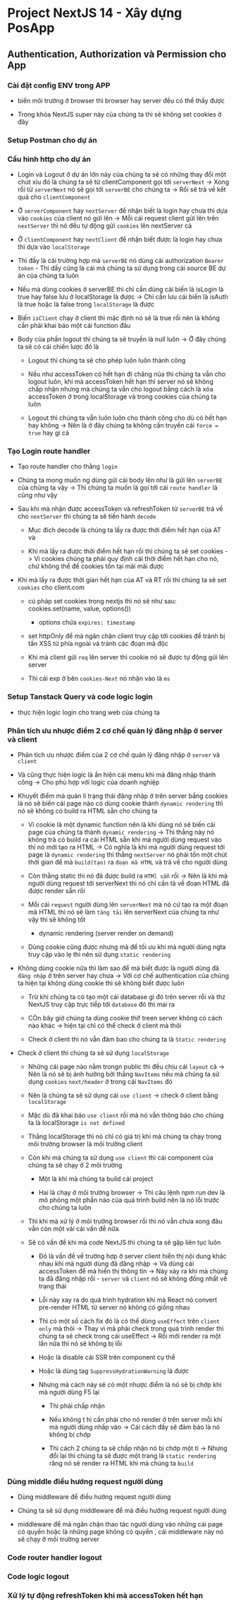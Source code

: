 # Project NextJS 14 - Xây dựng PosApp

## Authentication, Authorization và Permission cho App

### Cài đặt config ENV trong APP

- biến môi trường ở browser thì browser hay server đều có thể thấy được

- Trong khóa NextJS super này của chúng ta thì sẽ không set cookies ở đây

### Setup Postman cho dự án

### Cấu hình http cho dự án

- Login và Logout ở dự án lớn này của chúng ta sẽ có những thay đổi một chút xíu đó là chúng ta sẽ từ clientComponent gọi tới `serverNext` -> Xong rồi từ `serverNext` nó sẽ gọi tới `serverBE` cho chúng ta -> Rồi sẽ trả về kết quả cho `clientComponent`

- Ở `serverComponent` hay `nextServer` để nhận biết là login hay chưa thì dựa vào `cookies` của client nó gửi lên -> Mỗi cái request client gửi lên trên `nextServer` thì nó đều tự động gửi `cookies` lên nextServer cả

- Ở `clientComponent` hay `nextClient` để nhận biết được là login hay chưa thì dựa vào `localStorage`

- Thì đấy là cái trường hợp mà `serverBE` nó dùng cái authorization `Bearer token` - Thì dấy cũng là cái mà chúng ta sử dụng trong cái source BE dự án của chúng ta luôn

- Nếu mà dùng cookies ở serverBE thì chỉ cần dùng cái biến là isLogin là true hay false lưu ở localStorage là được -> Chỉ cần lưu cái biến là isAuth là true hoặc là false trong `localStorage` là được

- Biến `isClient` chạy ở client thì mặc định nó sẽ là true rồi nên là không cần phải khai báo một cái function đâu

- Body của phần logout thì chúng ta sẽ truyền là null luôn -> Ở đây chúng ta sẽ có cái chiến lược đó là

  - Logout thì chúng ta sẽ cho phép luôn luôn thành công

  - Nếu như accessToken có hết hạn đi chăng nũa thì chúng ta vẫn cho logout luôn, khi mà accessToken hết hạn thì server nó sẽ không chấp nhận nhưng mà chúng ta vẫn cho logout bằng cách là xóa accessToken ở trong localStorage và trong cookies của chúng ta luôn

  - Logout thì chúng ta vẫn luôn luôn cho thành công cho dù có hết hạn hay không -> Nên là ở đây chúng ta không cần truyền cái `force = true` hay gì cả

### Tạo Login route handler

- Tạo route handler cho thằng `login`

- Chúng ta mong muốn ng dùng gửi cái body lên như là gửi lên `serverBE` của chúng ta vậy -> Thì chúng ta muốn là gọi tới cái `route handler` là cũng như vậy

- Sau khi mà nhận được accessToken và refreshToken từ `serverBE` trả về cho `nextServer` thì chúng ta sẽ tiến hành `decode`

  - Mục đích decode là chúng ta lấy ra được thời điểm hết hạn của AT và

  - Khi mà lấy ra được thời điểm hết hạn rồi thì chúng ta sẽ set cookies -> Vì cookies chúng ta phải quy định cái thời điểm hết hạn cho nó, chứ không thể để cookies tồn tại mãi mãi được

- Khi mà lấy ra được thời gian hết hạn của AT và RT rồi thì chúng ta sẽ set `cookies` cho client.com

  - cú pháp set cookies trong nextjs thì nó sẽ như sau: cookies.set(name, value, options())

    - options chứa `expires: timestamp`

  - set httpOnly để mà ngăn chặn client truy cập tới cookies để tránh bị tấn XSS từ phía ngoài và tránh các đoạn mã độc

  - Khi mà client gửi `req` lên server thì cookie nó sẽ được tự động gửi lên server

  - Thì cái exp ở bên `cookies-Next` nó nhận vào là `ms`

### Setup Tanstack Query và code logic login

- thực hiện logic login cho trang web của chúng ta

### Phân tích ưu nhược điểm 2 cơ chế quản lý đăng nhập ở server và client

- Phân tích ưu nhược điểm của 2 cơ chế quản lý đăng nhập ở `server` và `client`

- Và cũng thực hiện logic là ẩn hiện cái menu khi mà đăng nhập thành công -> Cho phù hợp với logic của doanh nghiệp

- Khuyết điểm mà quản lí trạng thái đăng nhập ở trên server bầng cookies là nó sẽ biến cái page nào có dùng cookie thành `dynamic rendering` thì nó sẽ không có build ra HTML sẵn cho chúng ta

  - Vì cookie là một dynamic function nên là khi dùng nó sẽ biến cái page của chúng ta thành `dynamic rendering` -> Thì thằng này nó không trả có build ra cái HTML sẵn khi mà người dùng request vào thì nó mới tạo ra HTML -> Có nghĩa là khi mà người dùng request tới page là `dynamic rendering` thì thằng `nextServer` nó phải tốn một chút thời gian để mà `build(tạo)` ra `đoạn mã HTML` và trả về cho người dùng

  - Còn thằng static thì nó đã được build ra `HTMl sẵn` rồi -> Nên là khi mà người dùng request tới serverNext thì nó chỉ cần tả về đoạn HTML đã được render sẵn rồi

  - Mỗi cái `request` người dùng lên `serverNext` mà nó cứ tạo ra một đoạn mã HTML thì nó sẽ làm `tăng tải` lên serverNext của chúng ta như vậy thì sẽ không tốt

    - dynamic rendering (server render on demand)

  - Dùng cookie cũng được nhưng mà để tối ưu khi mà người dùng ngta truy cập vào lẹ thì nên sử dụng `static rendering`

- Không dùng cookie nữa thì làm sao để mà biết được là người dùng đã `đăng nhập` ở trên server hay chưa -> Với cơ chế authentication của chúng ta hiện tại không dùng cookie thì sẽ không biết được luôn

  - Trừ khi chúng ta có tạo một cái database gì đó trên server rồi và thz NextJS truy cập trực tiếp tới `database` đó thì mai ra

  - CÒn bây giờ chúng ta dùng cookie thif treen server không có cách nào khác -> hiện tại chỉ có thể check ở client mà thôi

  - Check ở client thì nó vẫn đảm bao cho chúng ta là `Static rendering`

- Check ở client thì chúng ta sẽ sử dụng `localStorage`

  - Những cái page nào nằm trongn public thì đều chịu cái `layout` cả -> Nên là nó sẽ bị ảnh hưởng bởi thằng `NavItems` nếu mà chúng ta sử dụng `cookies` `next/header` ở trong cái `NavItems` đó

  - Nên là chúng ta sẽ sử dụng cái `use client` -> check ở client bằng `localStorage`

  - Mặc dù đã khai báo `use client` rồi mà nó vẫn thông báo cho chúng ta là localStorage `is not defined`

  - Thằng localStorage thì nó chỉ có giá trị khi mà chúng ta chạy trong môi trường browser là môi trường client

  - Còn khi mà chúng ta sử dụng `use client` thì cái component của chúng ta sẽ chạy ở 2 môi trường

    - Một là khi mà chúng ta build cái project

    - Hai là chạy ở môi trường browser -> Thì câu lệnh npm run dev là mô phỏng một phần nào của quá trình build nên là nó lỗi trước cho chúng ta luôn

  - Thì khi mà xử lý ở môi trường browser rồi thì nó vẫn chưa xong đâu vẫn còn một vài cái vấn đề nữa

  - Sẽ có vấn đề khi mà code NextJS thì chúng ta sẽ gặp liên tục luôn

    - Đó là vấn đề về trường hợp ở server client hiển thị nội dung khác nhau khi mà người dùng đã đăng nhập -> Và dùng cái accessToken để mà hiển thị thông tin -> Này xảy ra khi mà chúng ta đã đăng nhập rồi - `server` và `client` nó sẽ không đồng nhất về trạng thái

    - Lỗi này xay ra do quá trình hydration khi mà React nó convert pre-render HTML từ server nó không có giống nhau

    - Thì có một số cách fix đó là có thể dùng `useEffect` trên `client only` mà thôi -> Thay vì mà phải check trong quá trình render thì chúng ta sẽ check trong cái useEffect -> Rồi mới render ra một lần nữa thì nó sẽ không bị lỗi

    - Hoặc là disable cái SSR trên component cụ thể

    - Hoặc là dùng tag `SuppressHydrationWarning` là được

    - Nhưng mà cách này sẽ có một nhược điểm là nó sẽ bị chớp khi mà người dùng F5 lại

      - Thì phải chấp nhận

      - Nếu không t hì cần phải cho nó render ở trên server mỗi khi mà người dùng nhấp vào -> Cái cách đấy sẽ đảm bảo là nó không bị chớp

      - Thì cách 2 chúng ta sẽ chấp nhận nó bị chớp một tí -> Nhưng đổi lại thì chúng ta sẽ được một trang là `static rendering` rằng nó sẽ render ra HTML khi mà chúng ta `build`

### Dùng middle điều hướng request người dùng

- Dùng middleware để điều hướng request người dùng

- Chúng ta sẽ sử dụng middleware để mà điều hướng request người dùng

- middleware để mà ngăn chặn thao tác người dùng vào những cái page có quyền hoặc là những page không có quyền , cái middleware này nó sẽ chạy ở môi trường server

### Code router handler logout

### Code logic logout

### Xử lý tự động refreshToken khi mà accessToken hết hạn

